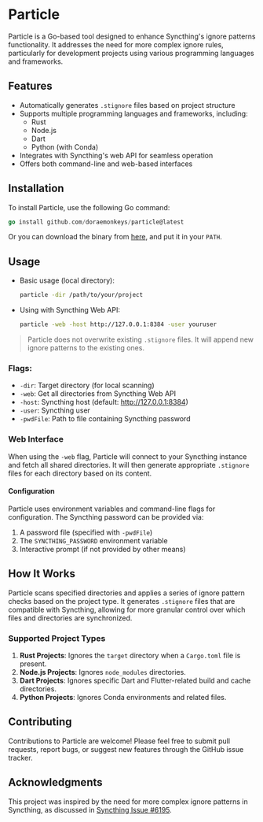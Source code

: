 # Particle

Particle is a Go-based tool designed to enhance Syncthing's ignore patterns functionality. It addresses the need for more complex ignore rules, particularly for development projects using various programming languages and frameworks.

## Features

- Automatically generates `.stignore` files based on project structure
- Supports multiple programming languages and frameworks, including:
  - Rust
  - Node.js
  - Dart
  - Python (with Conda)
- Integrates with Syncthing's web API for seamless operation
- Offers both command-line and web-based interfaces

## Installation

To install Particle, use the following Go command:

```go
go install github.com/doraemonkeys/particle@latest
```

Or you can download the binary from [here](https://github.com/doraemonkeys/particle/releases/latest), and put it in your `PATH`.


## Usage

- Basic usage (local directory):

  ```bash
  particle -dir /path/to/your/project
  ```

- Using with Syncthing Web API:

  ```bash
  particle -web -host http://127.0.0.1:8384 -user youruser
  ```

> Particle does not overwrite existing `.stignore` files. It will append new ignore patterns to the existing ones.
>



### Flags:

- `-dir`: Target directory (for local scanning)
- `-web`: Get all directories from Syncthing Web API
- `-host`: Syncthing host (default: http://127.0.0.1:8384)
- `-user`: Syncthing user
- `-pwdFile`: Path to file containing Syncthing password



### Web Interface

When using the `-web` flag, Particle will connect to your Syncthing instance and fetch all shared directories. It will then generate appropriate `.stignore` files for each directory based on its content.

#### Configuration

Particle uses environment variables and command-line flags for configuration. The Syncthing password can be provided via:

1. A password file (specified with `-pwdFile`)
2. The `SYNCTHING_PASSWORD` environment variable
3. Interactive prompt (if not provided by other means)



## How It Works

Particle scans specified directories and applies a series of ignore pattern checks based on the project type. It generates `.stignore` files that are compatible with Syncthing, allowing for more granular control over which files and directories are synchronized.


### Supported Project Types

1. **Rust Projects**: Ignores the `target` directory when a `Cargo.toml` file is present.
2. **Node.js Projects**: Ignores `node_modules` directories.
3. **Dart Projects**: Ignores specific Dart and Flutter-related build and cache directories.
4. **Python Projects**: Ignores Conda environments and related files.

## Contributing

Contributions to Particle are welcome! Please feel free to submit pull requests, report bugs, or suggest new features through the GitHub issue tracker.

## Acknowledgments

This project was inspired by the need for more complex ignore patterns in Syncthing, as discussed in [Syncthing Issue #6195](https://github.com/syncthing/syncthing/issues/6195).

